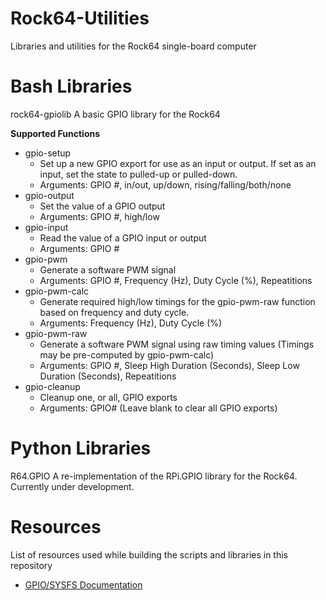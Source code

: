 # Rock64-Utilities
Libraries and utilities for the Rock64 single-board computer

# Bash Libraries
rock64-gpiolib
A basic GPIO library for the Rock64

**Supported Functions**
* gpio-setup
  - Set up a new GPIO export for use as an input or output. If set as an input, set the state to pulled-up or pulled-down.
  - Arguments: GPIO #, in/out, up/down, rising/falling/both/none
* gpio-output
  - Set the value of a GPIO output
  - Arguments: GPIO #, high/low
* gpio-input
  - Read the value of a GPIO input or output
  - Arguments: GPIO #
* gpio-pwm
  - Generate a software PWM signal
  - Arguments: GPIO #, Frequency (Hz), Duty Cycle (%), Repeatitions
* gpio-pwm-calc
  - Generate required high/low timings for the gpio-pwm-raw function based on frequency and duty cycle.
  - Arguments: Frequency (Hz), Duty Cycle (%)
* gpio-pwm-raw
  - Generate a software PWM signal using raw timing values (Timings may be pre-computed by gpio-pwm-calc)
  - Arguments: GPIO #, Sleep High Duration (Seconds), Sleep Low Duration (Seconds), Repeatitions
* gpio-cleanup
  - Cleanup one, or all, GPIO exports
  - Arguments: GPIO# (Leave blank to clear all GPIO exports)

# Python Libraries
R64.GPIO
A re-implementation of the RPi.GPIO library for the Rock64. Currently under development.

# Resources
List of resources used while building the scripts and libraries in this repository
* [GPIO/SYSFS Documentation](https://www.kernel.org/doc/Documentation/gpio/sysfs.txt)
